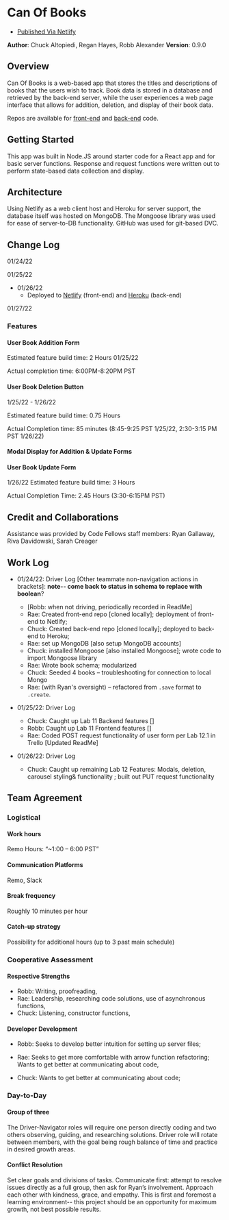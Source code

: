 # Can Of Books

* [Published Via Netlify](https://app.netlify.com/sites/mystifying-leakey-7fb2c2/overview)

**Author**: Chuck Altopiedi, Regan Hayes, Robb Alexander
**Version**: 0.9.0

## Overview

Can Of Books is a web-based app that stores the titles and descriptions of books that the users wish to track. Book data is stored in a database and retrieved by the back-end server, while the user experiences a web page interface that allows for addition, deletion, and display of their book data.

Repos are available for [front-end](https://github.com/raechanel/can-of-books-frontend) and [back-end](https://github.com/ChuckAlto/can-of-books-backend) code.

## Getting Started

This app was built in Node.JS around starter code for a React app and for basic server functions. Response and request functions were written out to perform state-based data collection and display.

## Architecture

 Using Netlify as a web client host and Heroku for server support, the database itself was hosted on MongoDB. The Mongoose library was used for ease of server-to-DB functionality. GitHub was used for git-based DVC.

## Change Log

01/24/22

01/25/22

* 01/26/22
  * Deployed to [Netlify](https://app.netlify.com/sites/mystifying-leakey-7fb2c2/overview)
 (front-end) and [Heroku](https://can-of-books-301.herokuapp.com/) (back-end)

01/27/22

### Features

#### User Book Addition Form

Estimated feature build time: 2 Hours
01/25/22

Actual completion time: 6:00PM-8:20PM PST

#### User Book Deletion Button

1/25/22 - 1/26/22

Estimated feature build time: 0.75 Hours

Actual Completion time: 85 minutes (8:45-9:25 PST 1/25/22, 2:30-3:15 PM PST 1/26/22)

#### Modal Display for Addition & Update Forms

#### User Book Update Form

1/26/22
Estimated feature build time: 3 Hours

Actual Completion Time: 2.45 Hours (3:30-6:15PM PST)

## Credit and Collaborations

Assistance was provided by Code Fellows staff members: Ryan Gallaway, Riva Davidowski, Sarah Creager

## Work Log

* 01/24/22: Driver Log [Other teammate non-navigation actions in brackets]: **note-- come back to status in schema to replace with boolean**?

  * [Robb: when not driving, periodically recorded in ReadMe]
  * Rae: Created front-end repo [cloned locally]; deployment of front-end to Netlify;
  * Chuck: Created back-end repo [cloned locally]; deployed to back-end to Heroku;
  * Rae: set up MongoDB  [also setup MongoDB accounts]
  * Chuck: installed Mongoose [also installed Mongoose]; wrote code to import Mongoose library
  * Rae: Wrote book schema; modularized
  * Chuck: Seeded 4 books – troubleshooting for connection to local Mongo
  * Rae: (with Ryan's oversight) – refactored from `.save` format to `.create`.

* 01/25/22: Driver Log
  * Chuck: Caught up Lab 11 Backend features []
  * Robb: Caught up Lab 11 Frontend features []
  * Rae: Coded POST request functionality of user form per Lab 12.1 in Trello [Updated ReadMe]

* 01/26/22: Driver Log
  * Chuck: Caught up remaining Lab 12 Features: Modals, deletion, carousel styling& functionality ; built out PUT request functionality

## Team Agreement

### Logistical

#### Work hours

Remo Hours: “~1:00 – 6:00 PST”

#### Communication Platforms

Remo, Slack

#### Break frequency

Roughly 10 minutes per hour

#### Catch-up strategy

Possibility for additional hours (up to 3 past main schedule)

### Cooperative Assessment

#### Respective Strengths

* Robb: Writing, proofreading,
* Rae: Leadership, researching code solutions, use of asynchronous functions,
* Chuck: Listening, constructor functions,

#### Developer Development

* Robb: Seeks to develop better intuition for setting up server files;

* Rae: Seeks to get more comfortable with arrow function refactoring; Wants to get better at communicating about code,

* Chuck: Wants to get better at communicating about code;

### Day-to-Day

#### Group of three

The Driver-Navigator roles will require one person directly coding and two others observing, guiding, and researching solutions. Driver role will rotate between members, with the goal being rough balance of time and practice in desired growth areas.

#### Conflict Resolution

Set clear goals and divisions of tasks.
Communicate first: attempt to resolve issues directly as a full group, then ask for Ryan’s involvement.
Approach each other with kindness, grace, and empathy. This is first and foremost a learning environment-- this project should be an opportunity for maximum growth, not best possible results.
